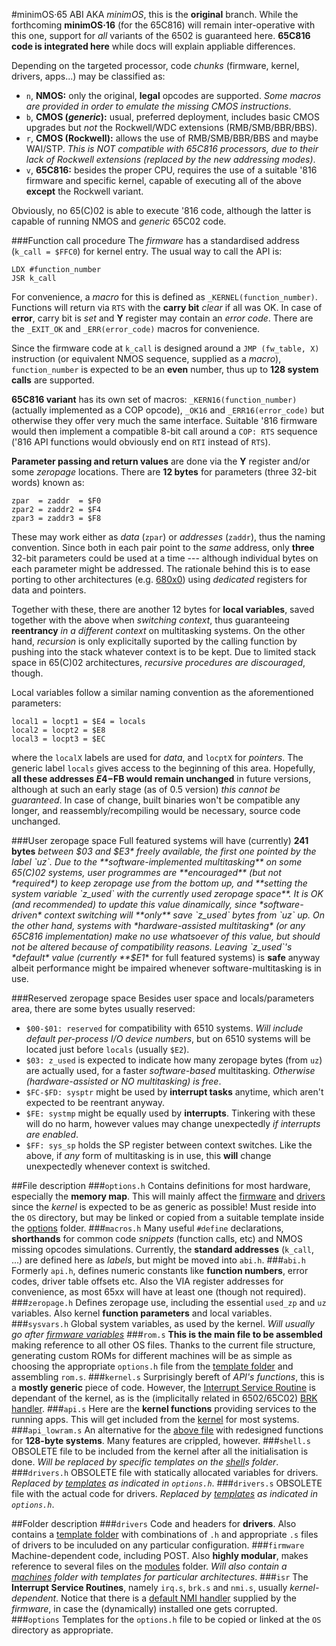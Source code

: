 #minimOS·65 ABI
AKA *minimOS*, this is the **original** branch. While the forthcoming **minimOS·16** (for the 65C816) will remain inter-operative with this one, support for *all* variants of the 6502 is guaranteed here. **65C816 code is integrated here** while docs will explain appliable differences.

Depending on the targeted processor, code *chunks* (firmware, kernel, drivers, apps...) may be classified as:
* `n`, **NMOS:** only the original, **legal** opcodes are supported. *Some macros are provided in order to emulate the missing CMOS instructions*.
* `b`, **CMOS (*generic*):** usual, preferred deployment, includes basic CMOS upgrades but *not* the Rockwell/WDC extensions (RMB/SMB/BBR/BBS).
* `r`, **CMOS (Rockwell):** allows the use of RMB/SMB/BBR/BBS and maybe WAI/STP. *This is NOT compatible with 65C816 processors, due to their lack of Rockwell extensions (replaced by the new addressing modes)*.
* `v`, **65C816:** besides the proper CPU, requires the use of a suitable '816 firmware and specific kernel, capable of executing all of the above **except** the Rockwell variant.

Obviously, no 65(C)02 is able to execute '816 code, although the latter is capable of running NMOS and *generic* 65C02 code.

###Function call procedure
The *firmware* has a standardised address (`k_call = $FFC0`) for kernel entry. The usual way to call the API is:
```
LDX #function_number
JSR k_call
```
For convenience, a *macro* for this is defined as `_KERNEL(function_number)`. Functions will return via `RTS` with the **carry bit** *clear* if all was OK. In case of **error**, carry bit is *set* and **Y** register may contain an *error code*. There are the `_EXIT_OK` and `_ERR(error_code)` macros for convenience. 

Since the firmware code at `k_call` is designed around a `JMP (fw_table, X)` instruction (or equivalent NMOS sequence, supplied as a *macro*), `function_number` is expected to be an **even** number, thus up to **128 system calls** are supported.

**65C816 variant** has its own set of macros: `_KERN16(function_number)` (actually implemented as a COP opcode), `_OK16` and `_ERR16(error_code)` but otherwise they offer very much the same interface. Suitable '816 firmware would then implement a compatible 8-bit call around a `COP: RTS` sequence ('816 API functions would obviously end on `RTI` instead of `RTS`).

**Parameter passing and return values** are done via the **Y** register and/or some *zeropage* locations. There are **12 bytes** for parameters (three 32-bit words) known as:
```
zpar  = zaddr  = $F0
zpar2 = zaddr2 = $F4
zpar3 = zaddr3 = $F8
```
These may work either as *data* (`zpar`) or *addresses* (`zaddr`), thus the naming convention. Since both in each pair point to the *same* address, only **three** 32-bit parameters could be used at a time --- although individual bytes on each parameter might be addressed. The rationale behind this is to ease porting to other architectures (e.g. [680x0](../ports/68/)) using *dedicated* registers for data and pointers.

Together with these, there are another 12 bytes for **local variables**, saved together with the above when *switching context*, thus guaranteeing **reentrancy** *in a different context* on multitasking systems. On the other hand, *recursion* is only explicitally suported by the calling function by pushing into the stack whatever context is to be kept. Due to limited stack space in 65(C)02 architectures, *recursive procedures are discouraged*, though.

Local variables follow a similar naming convention as the aforementioned parameters:
```
local1 = locpt1 = $E4 = locals
local2 = locpt2 = $E8
local3 = locpt3 = $EC
```
where the `localX` labels are used for *data*, and `locptX` for *pointers*. The generic label `locals` gives access to the beginning of this area. Hopefully, **all these addresses $E4-$FB would remain unchanged** in future versions, although at such an early stage (as of 0.5 version) *this cannot be guaranteed*. In case of change, built binaries won't be compatible any longer, and reassembly/recompiling would be necessary, source code unchanged.

###User zeropage space
Full featured systems will have (currently) **241 bytes** *between $03 and $E3* freely available, the first one pointed by the label `uz`. Due to the **software-implemented multitasking** on some 65(C)02 systems, user programmes are **encouraged** (but not *required*) to keep zeropage use from the bottom up, and **setting the system variable `z_used` with the currently used zeropage space**. It is OK (and recommended) to update this value dinamically, since *software-driven* context switching will **only** save `z_used` bytes from `uz` up. On the other hand, systems with *hardware-assisted multitasking* (or any 65C816 implementation) make no use whatsoever of this value, but should not be altered because of compatibility reasons. Leaving `z_used`'s *default* value (currently **$E1** for full featured systems) is **safe** anyway  albeit performance might be impaired whenever software-multitasking is in use.

###Reserved zeropage space
Besides user space and locals/parameters area, there are some bytes usually reserved:

* `$00-$01: reserved` for compatibility with 6510 systems. *Will include default per-process I/O device numbers*, but on 6510 systems will be located just before `locals` (usually `$E2`).
* `$03: z_used` is expected to indicate how many zeropage bytes (from `uz`) are actually used, for a faster *software-based* multitasking. *Otherwise (hardware-assisted or NO multitasking) is free*.
* `$FC-$FD: sysptr` might be used by **interrupt tasks** anytime, which aren't expected to be reentrant anyway.
* `$FE: systmp` might be equally used by **interrupts**. Tinkering with these will do no harm, however values may change unexpectedly *if interrupts are enabled*.
* `$FF: sys_sp` holds the SP register between context switches. Like the above, if *any* form of multitasking is in use, this **will** change unexpectedly whenever context is switched.

##File description
###`options.h`
Contains definitions for most hardware, especially the **memory map**. This will mainly affect the [firmware](firmware) and [drivers](drivers) since the *kernel* is expected to be as generic as possible! Must reside into the `OS` directory, but may be linked or copied from a suitable template inside the [options](options/) folder.
###`macros.h`
Many useful `#define` declarations, **shorthands** for common code *snippets* (function calls, etc) and NMOS missing opcodes simulations. Currently, the **standard addresses** (`k_call`, ...) are defined here as *labels*, but might be moved into `abi.h`.
###`abi.h`
Formerly `api.h`, defines numeric constants like **function numbers**, error codes, driver table offsets etc. Also the VIA register addresses for convenience, as most 65xx will have at least one (though not required). 
###`zeropage.h`
Defines zeropage use, including the essential `used_zp` and `uz` variables. Also kernel **function parameters** and local variables.
###`sysvars.h`
Global system variables, as used by the kernel. *Will usually go after [firmware variables](firmware/firmware.h)*
###`rom.s`
**This is the main file to be assembled** making reference to all other OS files. Thanks to the current file structure, generating custom ROMs for different machines will be as simple as choosing the appropriate `options.h` file from the [template folder](options/) and assembling `rom.s`.
###`kernel.s`
Surprisingly bereft of *API's functions*, this is a **mostly generic** piece of code. However, the [Interrupt Service Routine](isr/irq.s) is dependant of the kernel, as is the (implicitally related in 6502/65C02) [BRK handler](isr/brk.s).
###`api.s`
Here are the **kernel functions** providing services to the running apps. This will get included from the [kernel](kernel.s) for most systems.
###`api_lowram.s`
An alternative for the [above file](api.s) with redesigned functions for **128-byte systems**. Many features are crippled, however.
###`shell.s`
OBSOLETE file to be included from the kernel after all the initialisation is done. *Will be replaced by specific templates on the [shell](shell/)s folder*.
###`drivers.h`
OBSOLETE file with statically allocated variables for drivers. *Replaced by [templates](drivers/config/) as indicated in `options.h`*.
###`drivers.s`
OBSOLETE file with the actual code for drivers. *Replaced by [templates](drivers/config/) as indicated in `options.h`*.

##Folder description
###`drivers`
Code and headers for **drivers**. Also contains a [template folder](drivers/config/) with combinations of `.h` and appropriate `.s` files of drivers to be inculuded on any particular configuration.
###`firmware`
Machine-dependent code, including POST. Also **highly modular**, makes reference to several files on the [modules](firmware/modules/) folder. *Will also contain a [machines](firmware/machines/) folder with templates for particular architectures*.
###`isr`
The **Interrupt Service Routines**, namely `irq.s`, `brk.s` and `nmi.s`, usually *kernel-dependent*. Notice that there is a [default NMI handler](firmware/modules/std_nmi.s) supplied by the *firmware*, in case the (dynamically) installed one gets corrupted.
###`options`
Templates for the `options.h` file to be copied or linked at the `OS` directory as appropriate.
